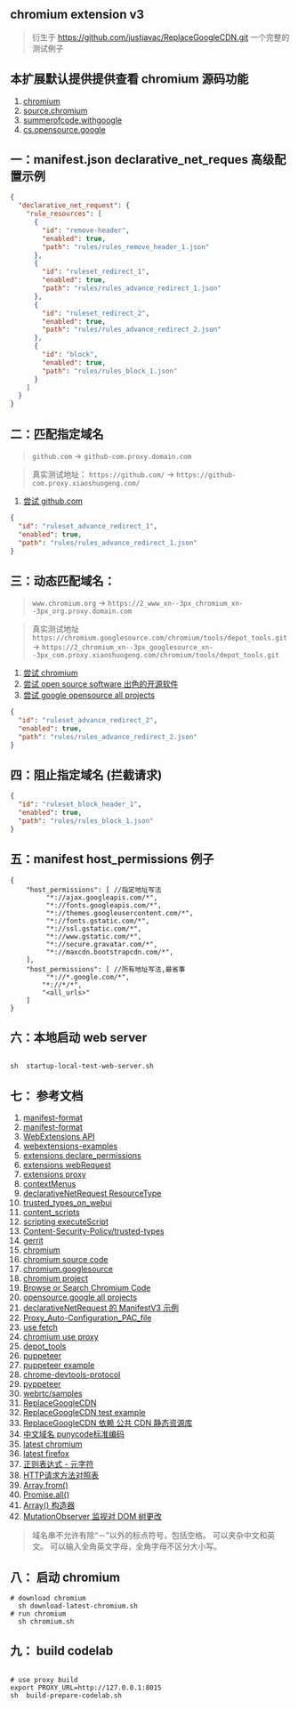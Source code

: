 ## chromium extension v3
> 衍生于 https://github.com/justjavac/ReplaceGoogleCDN.git 
> 一个完整的 测试例子

## 本扩展默认提供提供查看 chromium 源码功能

1. [chromium ](https://www.chromium.org/)
2. [source.chromium](https://source.chromium.org/)
2. [summerofcode.withgoogle](https://summerofcode.withgoogle.com/programs/2022/organizations)
2. [cs.opensource.google](https://cs.opensource.google/)


## 一：manifest.json declarative_net_reques 高级配置示例

```json
{
  "declarative_net_request": {
    "rule_resources": [
      {
        "id": "remove-header",
        "enabled": true,
        "path": "rules/rules_remove_header_1.json"
      },
      {
        "id": "ruleset_redirect_1",
        "enabled": true,
        "path": "rules/rules_advance_redirect_1.json"
      },
      {
        "id": "ruleset_redirect_2",
        "enabled": true,
        "path": "rules/rules_advance_redirect_2.json"
      },
      {
        "id": "block",
        "enabled": true,
        "path": "rules/rules_block_1.json"
      }
    ]
  }
}
```

## 二：匹配指定域名

> `github.com` -> `github-com.proxy.domain.com`

> 真实测试地址： `https://github.com/` -> `https://github-com.proxy.xiaoshuogeng.com/`

1. [尝试 github.com ](https://github.com/)

```json
{
  "id": "ruleset_advance_redirect_1",
  "enabled": true,
  "path": "rules/rules_advance_redirect_1.json"
}
```

## 三：动态匹配域名：

> `www.chromium.org` -> `https://2_www_xn--3px_chromium_xn--3px_org.proxy.domain.com`

> 真实测试地址 `https://chromium.googlesource.com/chromium/tools/depot_tools.git` -> `https://2_chromium_xn--3px_googlesource_xn--3px_com.proxy.xiaoshuogeng.com/chromium/tools/depot_tools.git`

1. [尝试 chromium ](https://chromium.googlesource.com/chromium/src/+/main/docs/linux/build_instructions.md)
2. [尝试 open source software 出色的开源软件 ](https://summerofcode.withgoogle.com/programs/2022/organizations)
3. [尝试 google opensource all projects ](https://cs.opensource.google/)

```json
{
  "id": "ruleset_advance_redirect_2",
  "enabled": true,
  "path": "rules/rules_advance_redirect_2.json"
}
```

## 四：阻止指定域名 (拦截请求)

```json
{
  "id": "ruleset_block_header_1",
  "enabled": true,
  "path": "rules/rules_block_1.json"
}
```

## 五：manifest host_permissions 例子

```
{
    "host_permissions": [ //指定地址写法
         "*://ajax.googleapis.com/*",
         "*://fonts.googleapis.com/*",
         "*://themes.googleusercontent.com/*",
         "*://fonts.gstatic.com/*",
         "*://ssl.gstatic.com/*",
         "*://www.gstatic.com/*",
         "*://secure.gravatar.com/*",
         "*://maxcdn.bootstrapcdn.com/*",
    ],
    "host_permissions": [ //所有地址写法,最省事
         "*://*.google.com/*",
        "*://*/*",
        "<all_urls>"
    ]
}
```

## 六：本地启动 web server

```shell

sh  startup-local-test-web-server.sh

```

## 七： 参考文档

1. [manifest-format](https://developer.chrome.com/docs/extensions/mv3/manifest/)
2. [manifest-format](https://docs.microsoft.com/en-us/microsoft-edge/extensions-chromium/getting-started/manifest-format)
3. [WebExtensions API](https://developer.mozilla.org/en-US/docs/Mozilla/Add-ons/WebExtensions)
4. [webextensions-examples](https://github.com/mdn/webextensions-examples.git)
5. [extensions declare_permissions ](https://developer.chrome.com/docs/extensions/mv3/declare_permissions/)
6. [extensions webRequest](https://developer.chrome.com/docs/extensions/reference/webRequest/#event-onHeadersReceived)
7. [extensions proxy](https://developer.chrome.com/docs/extensions/reference/proxy/)
8. [contextMenus](https://developer.chrome.com/docs/extensions/reference/contextMenus//docs/extensions/reference/contextMenus/)
9. [declarativeNetRequest ResourceType](https://developer.chrome.com/docs/extensions/reference/declarativeNetRequest/#type-ResourceType)
10. [trusted_types_on_webui](https://chromium.googlesource.com/chromium/src/+/refs/heads/main/docs/trusted_types_on_webui.md)
11. [content_scripts](https:////developer.chrome.com/docs/extensions/mv3/content_scripts/)
12. [scripting executeScript](https://developer.chrome.com/docs/extensions/reference/scripting/#handling-results)
13. [Content-Security-Policy/trusted-types](https://developer.mozilla.org/en-US/docs/Web/HTTP/Headers/Content-Security-Policy/trusted-types)
14. [gerrit](https://gerrit.googlesource.com/gerrit)
15. [chromium](https://www.chromium.org)
16. [chromium source code](https://chromium.googlesource.com/chromium/src/+/main/docs/get_the_code.md)
17. [chromium.googlesource](https://chromium.googlesource.com/chromium/src)
18. [chromium project](https://source.chromium.org/chromium)
19. [Browse or Search Chromium Code](https://source.chromium.org/chromium)
20. [opensource.google all projects ](https://cs.opensource.google/)
21. [declarativeNetRequest 的 ManifestV3 示例](https://52sbl.cn/discussion/1754.html)
22. [Proxy_Auto-Configuration_PAC_file](https://developer.mozilla.org/en-US/docs/Web/HTTP/Proxy_servers_and_tunneling/Proxy_Auto-Configuration_PAC_file)
23. [use fetch](https://developer.mozilla.org/zh-CN/docs/Web/API/Fetch_API/Using_Fetch)
24. [chromium use proxy](https://www.chromium.org/developers/design-documents/network-settings/)
25. [depot_tools](https://chromium.googlesource.com/chromium/tools/depot_tools.git)
26. [puppeteer](https://github.com/puppeteer/puppeteer.git)
27. [puppeteer example](https://github.com/puppeteer/puppeteer/tree/main/examples)
28. [chrome-devtools-protocol](https://github.com/ChromeDevTools/awesome-chrome-devtools#chrome-devtools-protocol)
29. [pyppeteer](https://github.com/pyppeteer/pyppeteer.git)
30. [webrtc/samples](https://github.com/webrtc/samples.git)
31. [ReplaceGoogleCDN](https://github.com/justjavac/ReplaceGoogleCDN.git)
32. [ReplaceGoogleCDN test example](https://github.com/justjavac/ReplaceGoogleCDN/tree/master/extension/test)
33. [ReplaceGoogleCDN 依赖 公共 CDN 静态资源库 ](https://github.com/justjavac/ReplaceGoogleCDN/tree/master/extension/rules)
34. [中文域名 punycode标准编码](https://en.wikipedia.org/wiki/Punycode)
35. [latest chromium ](https://download-chromium.appspot.com/)
36. [latest firefox](https://www.mozilla.org/en-US/firefox/all/#product-desktop-release)
37. [正则表达式 - 元字符](https://www.runoob.com/regexp/regexp-metachar.html)
38. [HTTP请求方法对照表](http://www.yunjson.com/httprequest/)
39. [Array.from()](https://developer.mozilla.org/zh-CN/docs/Web/JavaScript/Reference/Global_Objects/Array/from)
40. [Promise.all()](https://developer.mozilla.org/zh-CN/docs/Web/JavaScript/Reference/Global_Objects/Promise/all)
41. [Array() 构造器](https://developer.mozilla.org/zh-CN/docs/Web/JavaScript/Reference/Global_Objects/Array/Array)
42. [ MutationObserver 监视对 DOM 树更改](https://developer.mozilla.org/zh-CN/docs/Web/API/MutationObserver)

> 域名串不允许有除“－”以外的标点符号，包括空格。 可以夹杂中文和英文。 可以输入全角英文字母，全角字母不区分大小写。


## 八： 启动 chromium

```shell
# download chromium
  sh download-latest-chromium.sh
# run chromium
  sh chromium.sh

```

## 九： build codelab

```shell

# use proxy build
export PROXY_URL=http://127.0.0.1:8015
sh  build-prepare-codelab.sh

```

